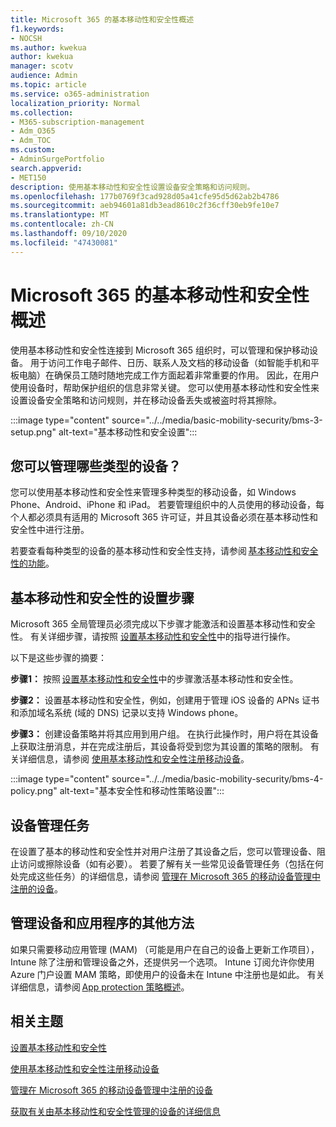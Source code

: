 ```yaml
---
title: Microsoft 365 的基本移动性和安全性概述
f1.keywords:
- NOCSH
ms.author: kwekua
author: kwekua
manager: scotv
audience: Admin
ms.topic: article
ms.service: o365-administration
localization_priority: Normal
ms.collection:
- M365-subscription-management
- Adm_O365
- Adm_TOC
ms.custom:
- AdminSurgePortfolio
search.appverid:
- MET150
description: 使用基本移动性和安全性设置设备安全策略和访问规则。
ms.openlocfilehash: 177b0769f3cad928d05a41cfe95d5d62ab2b4786
ms.sourcegitcommit: aeb94601a81db3ead8610c2f36cff30eb9fe10e7
ms.translationtype: MT
ms.contentlocale: zh-CN
ms.lasthandoff: 09/10/2020
ms.locfileid: "47430081"
---
```

# <a name="overview-of-basic-mobility-and-security-for-microsoft-365"></a>Microsoft 365 的基本移动性和安全性概述

使用基本移动性和安全性连接到 Microsoft 365 组织时，可以管理和保护移动设备。 用于访问工作电子邮件、日历、联系人及文档的移动设备（如智能手机和平板电脑）在确保员工随时随地完成工作方面起着非常重要的作用。 因此，在用户使用设备时，帮助保护组织的信息非常关键。 您可以使用基本移动性和安全性来设置设备安全策略和访问规则，并在移动设备丢失或被盗时将其擦除。

:::image type="content" source="../../media/basic-mobility-security/bms-3-setup.png" alt-text="基本移动性和安全设置":::

## <a name="what-types-of-devices-can-you-manage"></a>您可以管理哪些类型的设备？

您可以使用基本移动性和安全性来管理多种类型的移动设备，如 Windows Phone、Android、iPhone 和 iPad。 若要管理组织中的人员使用的移动设备，每个人都必须具有适用的 Microsoft 365 许可证，并且其设备必须在基本移动性和安全性中进行注册。

若要查看每种类型的设备的基本移动性和安全性支持，请参阅 [基本移动性和安全性的功能](capabilities.md)。

## <a name="setup-steps-for-basic-mobility-and-security"></a>基本移动性和安全性的设置步骤

Microsoft 365 全局管理员必须完成以下步骤才能激活和设置基本移动性和安全性。 有关详细步骤，请按照 [设置基本移动性和安全性](set-up.md)中的指导进行操作。 

以下是这些步骤的摘要：

**步骤1：** 按照 [设置基本移动性和安全性](set-up.md)中的步骤激活基本移动性和安全性。

**步骤2：** 设置基本移动性和安全性，例如，创建用于管理 iOS 设备的 APNs 证书和添加域名系统 (域的 DNS) 记录以支持 Windows phone。

**步骤3：** 创建设备策略并将其应用到用户组。 在执行此操作时，用户将在其设备上获取注册消息，并在完成注册后，其设备将受到您为其设置的策略的限制。 有关详细信息，请参阅 [使用基本移动性和安全性注册移动设备](enroll-your-mobile-device.md)。 

:::image type="content" source="../../media/basic-mobility-security/bms-4-policy.png" alt-text="基本安全性和移动性策略设置":::

## <a name="device-management-tasks"></a>设备管理任务

在设置了基本的移动性和安全性并对用户注册了其设备之后，您可以管理设备、阻止访问或擦除设备（如有必要）。 若要了解有关一些常见设备管理任务（包括在何处完成这些任务）的详细信息，请参阅 [管理在 Microsoft 365 的移动设备管理中注册的设备](manage-enrolled-devices.md)。

## <a name="other-ways-to-manage-devices-and-apps"></a>管理设备和应用程序的其他方法

如果只需要移动应用管理 (MAM) （可能是用户在自己的设备上更新工作项目），Intune 除了注册和管理设备之外，还提供另一个选项。 Intune 订阅允许你使用 Azure 门户设置 MAM 策略，即使用户的设备未在 Intune 中注册也是如此。 有关详细信息，请参阅 [App protection 策略概述](https://go.microsoft.com/fwlink/?LinkId=2132517)。

## <a name="related-topics"></a>相关主题

[设置基本移动性和安全性](set-up.md)

[使用基本移动性和安全性注册移动设备](enroll-your-mobile-device.md)

[管理在 Microsoft 365 的移动设备管理中注册的设备](manage-enrolled-devices.md)

[获取有关由基本移动性和安全性管理的设备的详细信息](get-details-about-managed-devices.md)